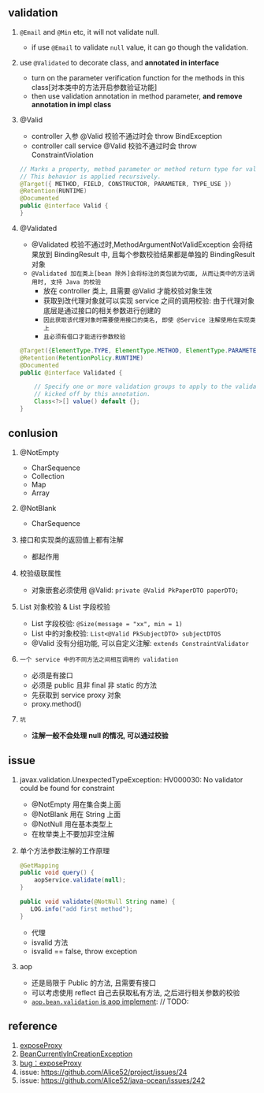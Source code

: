## validation

1. `@Email` and `@Min` etc, it will not validate null.

   - if use `@Email` to validate `null` value, it can go though the validation.

2. use `@Validated` to decorate class, and **annotated in interface**

   - turn on the parameter verification function for the methods in this class[对本类中的方法开启参数验证功能]
   - then use validation annotation in method parameter, **and remove annotation in impl class**

3. @Valid

   - controller 入参 @Valid 校验不通过时会 throw BindException
   - controller call service @Valid 校验不通过时会 throw ConstraintViolation

   ```java
   // Marks a property, method parameter or method return type for validation cascading
   // This behavior is applied recursively.
   @Target({ METHOD, FIELD, CONSTRUCTOR, PARAMETER, TYPE_USE })
   @Retention(RUNTIME)
   @Documented
   public @interface Valid {
   }
   ```

4. @Validated

   - @Validated 校验不通过时,MethodArgumentNotValidException 会将结果放到 BindingResult 中, 且每个参数校验结果都是单独的 BindingResult 对象
   - `@Validated 加在类上[bean 除外]会将标注的类包装为切面, 从而让类中的方法调用时, 支持 Java 的校验`
     - 放在 controller 类上, 且需要 @Valid 才能校验对象生效
     - 获取到改代理对象就可以实现 service 之间的调用校验: 由于代理对象底层是通过接口的相关参数进行创建的
     - `因此获取该代理对象时需要使用接口的类名, 即使 @Service 注解使用在实现类上`
     - `且必须有借口才能进行参数校验`

   ```java
   @Target({ElementType.TYPE, ElementType.METHOD, ElementType.PARAMETER})
   @Retention(RetentionPolicy.RUNTIME)
   @Documented
   public @interface Validated {

       // Specify one or more validation groups to apply to the validation step
       // kicked off by this annotation.
       Class<?>[] value() default {};
   }
   ```

## conlusion

1. @NotEmpty

   - CharSequence
   - Collection
   - Map
   - Array

2. @NotBlank

   - CharSequence

3. 接口和实现类的返回值上都有注解

   - 都起作用

4. 校验级联属性

   - 对象嵌套必须使用 @Valid: `private @Valid PkPaperDTO paperDTO;`

5. List 对象校验 & List 字段校验

   - List 字段校验: `@Size(message = "xx", min = 1)`
   - List 中的对象校验: `List<@Valid PkSubjectDTO> subjectDTOS`
   - @Valid 没有分组功能, 可以自定义注解: `extends ConstraintValidator`

6. `一个 service 中的不同方法之间相互调用的 validation`

   - 必须是有接口
   - 必须是 public 且非 final 非 static 的方法
   - 先获取到 service proxy 对象
   - proxy.method()

7. `坑`
   - **注解一般不会处理 null 的情况, 可以通过校验**

## issue

1. javax.validation.UnexpectedTypeException: HV000030: No validator could be found for constraint

   - @NotEmpty 用在集合类上面
   - @NotBlank 用在 String 上面
   - @NotNull 用在基本类型上
   - 在枚举类上不要加非空注解

2. 单个方法参数注解的工作原理

   ```java
   @GetMapping
   public void query() {
       aopService.validate(null);
   }

   public void validate(@NotNull String name) {
      LOG.info("add first method");
   }
   ```

   - 代理
   - isvalid 方法
   - isvalid == false, throw exception

3. aop

   - 还是局限于 Public 的方法, 且需要有接口
   - 可以考虑使用 reflect 自己去获取私有方法, 之后进行相关参数的校验
   - [`aop.bean.validation` is aop implement](https://www.abtosoftware.com/blog/form-validation-using-aspect-oriented-programming-aop-in-spring-framework): // TODO:

## reference

1. [exposeProxy](https://blog.csdn.net/weixin_40910372/article/details/103565970)
2. [BeanCurrentlyInCreationException](https://blog.csdn.net/f641385712/article/details/92797058)
3. [bug：exposeProxy](https://blog.csdn.net/f641385712/article/details/93475774)
4. issue: https://github.com/Alice52/project/issues/24
5. issue: https://github.com/Alice52/java-ocean/issues/242
